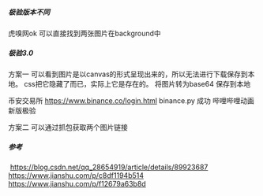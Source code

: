 ##### 极验版本不同

 虎嗅网ok  可以直接找到两张图片在background中



#####  极验3.0

 方案一
 可以看到图片是以canvas的形式呈现出来的，所以无法进行下载保存到本地。
 css把它隐藏了而已，实际上它是存在的。 将图片转为base64 保存到本地

 币安交易所 https://www.binance.co/login.html  binance.py 成功
 哔哩哔哩动画 新版极验

 方案二
 可以通过抓包获取两个图片链接

##### 参考

​    https://blog.csdn.net/qq_28654919/article/details/89923687
    https://www.jianshu.com/p/c8df1194b514
    https://www.jianshu.com/p/f12679a63b8d